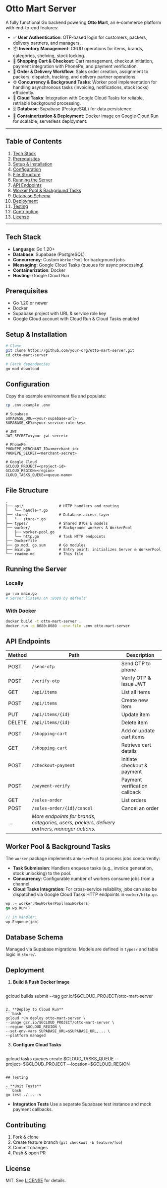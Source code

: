 # Otto Mart Server

A fully functional Go backend powering **Otto Mart**, an e-commerce platform with end-to-end features:

* ✅ **User Authentication**: OTP-based login for customers, packers, delivery partners, and managers.
* 📦 **Inventory Management**: CRUD operations for items, brands, categories, shelving, stock locking.
* 🛒 **Shopping Cart & Checkout**: Cart management, checkout initiation, payment integration with PhonePe, and payment verification.
* 🚚 **Order & Delivery Workflow**: Sales order creation, assignment to packers, dispatch, tracking, and delivery partner operations.
* ⚙️ **Concurrency & Background Tasks**: Worker pool implementation for handling asynchronous tasks (invoicing, notifications, stock locks) efficiently.
* 🔄 **Cloud Tasks**: Integration with Google Cloud Tasks for reliable, retriable background processing.
* 🗄️ **Database**: Supabase (PostgreSQL) for data persistence.
* 🐳 **Containerization & Deployment**: Docker image on Google Cloud Run for scalable, serverless deployment.

---

## Table of Contents

1. [Tech Stack](#tech-stack)
2. [Prerequisites](#prerequisites)
3. [Setup & Installation](#setup--installation)
4. [Configuration](#configuration)
5. [File Structure](#file-structure)
6. [Running the Server](#running-the-server)
7. [API Endpoints](#api-endpoints)
8. [Worker Pool & Background Tasks](#worker-pool--background-tasks)
9. [Database Schema](#database-schema)
10. [Deployment](#deployment)
11. [Testing](#testing)
12. [Contributing](#contributing)
13. [License](#license)

---

## Tech Stack

* **Language**: Go 1.20+
* **Database**: Supabase (PostgreSQL)
* **Concurrency**: Custom `WorkerPool` for background jobs
* **Messaging**: Google Cloud Tasks (queues for async processing)
* **Containerization**: Docker
* **Hosting**: Google Cloud Run

## Prerequisites

* Go 1.20 or newer
* Docker
* Supabase project with URL & service role key
* Google Cloud account with Cloud Run & Cloud Tasks enabled

## Setup & Installation

```bash
# Clone
git clone https://github.com/your-org/otto-mart-server.git
cd otto-mart-server

# Fetch dependencies
go mod download
```

## Configuration

Copy the example environment file and populate:

```bash
cp .env.example .env
```

```env
# Supabase
SUPABASE_URL=<your-supabase-url>
SUPABASE_KEY=<your-service-role-key>

# JWT
JWT_SECRET=<your-jwt-secret>

# PhonePe
PHONEPE_MERCHANT_ID=<merchant-id>
PHONEPE_SECRET=<merchant-secret>

# Google Cloud
GCLOUD_PROJECT=<project-id>
GCLOUD_REGION=<region>
CLOUD_TASKS_QUEUE=<queue-name>
```

## File Structure

```
.
├── api/                # HTTP handlers and routing
│   └── handle-*.go
├── store/              # Database access layer
│   └── store-*.go
├── types/              # Shared DTOs & models
├── worker/             # Background workers & WorkerPool
│   ├── worker-pool.go
│   └── http.go         # Task HTTP endpoints
├── Dockerfile
├── go.mod, go.sum      # Go modules
├── main.go             # Entry point: initializes Server & WorkerPool
└── readme.md           # This file
```

## Running the Server

### Locally

```bash
go run main.go
# Server listens on :8080 by default
```

### With Docker

```bash
docker build -t otto-mart-server .
docker run -p 8080:8080 --env-file .env otto-mart-server
```

## API Endpoints

| Method | Path                                                                                         | Description                   |
| ------ | -------------------------------------------------------------------------------------------- | ----------------------------- |
| POST   | `/send-otp`                                                                                  | Send OTP to phone             |
| POST   | `/verify-otp`                                                                                | Verify OTP & issue JWT        |
| GET    | `/api/items`                                                                                 | List all items                |
| POST   | `/api/items`                                                                                 | Create new item               |
| PUT    | `/api/items/{id}`                                                                            | Update item                   |
| DELETE | `/api/items/{id}`                                                                            | Delete item                   |
| POST   | `/shopping-cart`                                                                             | Add or update cart items      |
| GET    | `/shopping-cart`                                                                             | Retrieve cart details         |
| POST   | `/checkout-payment`                                                                          | Initiate checkout & payment   |
| POST   | `/payment-verify`                                                                            | Payment verification callback |
| GET    | `/sales-order`                                                                               | List orders                   |
| POST   | `/sales-order/{id}/cancel`                                                                   | Cancel an order               |
| …      | *More endpoints for brands, categories, users, packers, delivery partners, manager actions.* |                               |

## Worker Pool & Background Tasks

The `worker` package implements a `WorkerPool` to process jobs concurrently:

* **Task Submission**: Handlers enqueue tasks (e.g., invoice generation, stock unlocking) to the pool.
* **Concurrency**: Configurable number of workers consume jobs from a channel.
* **Cloud Tasks Integration**: For cross-service reliability, jobs can also be dispatched via Google Cloud Tasks HTTP endpoints in `worker/http.go`.

```go
wp := worker.NewWorkerPool(maxWorkers)
go wp.Run()

// In handler:
wp.Enqueue(job)
```

## Database Schema

Managed via Supabase migrations. Models are defined in `types/` and table logic in `store/`.

## Deployment

1. **Build & Push Docker Image**

   ```bash
   ```

gcloud builds submit --tag gcr.io/\$GCLOUD\_PROJECT/otto-mart-server

````

2. **Deploy to Cloud Run**
```bash
gcloud run deploy otto-mart-server \
--image gcr.io/$GCLOUD_PROJECT/otto-mart-server \
--region $GCLOUD_REGION \
--set-env-vars SUPABASE_URL=$SUPABASE_URL,... \
--platform managed
````

3. **Configure Cloud Tasks**

   ```bash
   ```

gcloud tasks queues create \$CLOUD\_TASKS\_QUEUE --project=\$GCLOUD\_PROJECT --location=\$GCLOUD\_REGION

````

## Testing

- **Unit Tests**
```bash
go test ./... -v
````

* **Integration Tests**
  Use a separate Supabase test instance and mock payment callbacks.

## Contributing

1. Fork & clone
2. Create feature branch (`git checkout -b feature/foo`)
3. Commit changes
4. Push & open PR

## License

MIT. See [LICENSE](LICENSE) for details.
